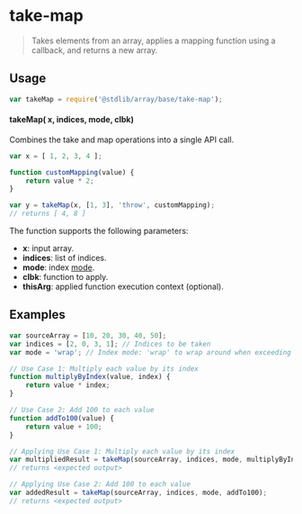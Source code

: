 <!--

@license Apache-2.0

Copyright (c) 2024 The Stdlib Authors.

Licensed under the Apache License, Version 2.0 (the "License");
you may not use this file except in compliance with the License.
You may obtain a copy of the License at

   http://www.apache.org/licenses/LICENSE-2.0

Unless required by applicable law or agreed to in writing, software
distributed under the License is distributed on an "AS IS" BASIS,
WITHOUT WARRANTIES OR CONDITIONS OF ANY KIND, either express or implied.
See the License for the specific language governing permissions and
limitations under the License.

-->

# take-map

> Takes elements from an array, applies a mapping function using a callback, and returns a new array.

<section class="usage">

## Usage

```javascript
var takeMap = require('@stdlib/array/base/take-map');
```

#### takeMap( x, indices, mode, clbk)

Combines the take and map operations into a single API call.

```javascript
var x = [ 1, 2, 3, 4 ];

function customMapping(value) {
    return value * 2;
}

var y = takeMap(x, [1, 3], 'throw', customMapping);
// returns [ 4, 8 ]
```

The function supports the following parameters:

-   **x**: input array.
-   **indices**: list of indices.
-   **mode**: index [mode][@stdlib/ndarray/base/ind].
-   **clbk**: function to apply.
-   **thisArg**: applied function execution context (optional).


</section>

<!-- /.usage -->

<section class="notes">

</section>

<!-- /.notes -->

<section class="examples">

## Examples

<!-- eslint no-undef: "error" -->

```javascript
var sourceArray = [10, 20, 30, 40, 50];
var indices = [2, 0, 3, 1]; // Indices to be taken
var mode = 'wrap'; // Index mode: 'wrap' to wrap around when exceeding array length

// Use Case 1: Multiply each value by its index
function multiplyByIndex(value, index) {
    return value * index;
}

// Use Case 2: Add 100 to each value
function addTo100(value) {
    return value + 100;
}

// Applying Use Case 1: Multiply each value by its index
var multipliedResult = takeMap(sourceArray, indices, mode, multiplyByIndex);
// returns <expected output>

// Applying Use Case 2: Add 100 to each value
var addedResult = takeMap(sourceArray, indices, mode, addTo100);
// returns <expected output>
```

</section>

<!-- /.examples -->

<!-- Section for related `stdlib` packages. Do not manually edit this section, as it is automatically populated. -->

<section class="related">

</section>

<!-- /.related -->

<!-- Section for all links. Make sure to keep an empty line after the `section` element and another before the `/section` close. -->

<section class="links">

[@stdlib/ndarray/base/ind]: https://github.com/stdlib-js/stdlib/tree/develop/lib/node_modules/%40stdlib/ndarray/base/ind

</section>

<!-- /.links -->
